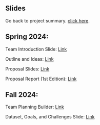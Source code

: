 ## Slides
Go back to project summary. [click here](README.md).

## Spring 2024:
Team Introduction Slide: [Link](https://docs.google.com/presentation/d/1WNn4oexdCydlKBAyXx5dTc79Uo_LxP4TgfdswozQwrA/edit?usp=sharing)

Outline and Ideas: [Link](https://docs.google.com/document/d/1Q3Uw8UuIPxLry2x__Ho96tgG0YmFKRJOzUxRCji3SqQ/edit)

Proposal Slides: [Link](https://docs.google.com/presentation/d/1zArYUqKdJbiIPmc5MsCpLZHITTuW8kJ59F027_C2xiQ/edit?usp=sharing)

Proposal Report (1st Edition): [Link](https://docs.google.com/document/d/1QfcjTj-ExAPZTSlLyOmJJY3YGCVtEkN1_HLgqfZvfNk/edit)

## Fall 2024:
Team Planning Builder: [Link](https://docs.google.com/spreadsheets/d/1_CTNEVaTbUeiSTDD4i7zU3mf360-n2xHzTq5874sA4o/edit?gid=246428048#gid=246428048)

Dataset, Goals, and Challenges Slide: [Link](https://docs.google.com/presentation/d/1xuqTP2Wi31BHHp3mqW-A4Ctthh78NiviNjwB4_1PLaQ/edit?usp=sharing)
